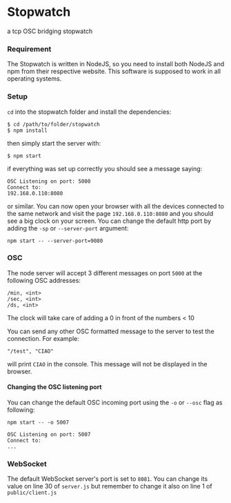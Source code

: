 # Stopwatch
a tcp OSC bridging stopwatch

### Requirement
The Stopwatch is written in NodeJS, so you need to install both NodeJS and npm from their respective website. This software is supposed to work in all operating systems.

### Setup
```cd``` into the stopwatch folder and install the dependencies:
```shell
$ cd /path/to/folder/stopwatch
$ npm install
```
then simply start the server with:
```shell
$ npm start
```
if everything was set up correctly you should see a message saying:
```shell
OSC Listening on port: 5000
Connect to:
192.168.0.110:8080
```
or similar. You can now open your browser with all the devices connected to the same network and visit the page ```192.168.0.110:8080``` and you should see a big clock on your screen.
You can change the default http port by adding the ```-sp``` or ```--server-port``` argument:
```shell
npm start -- --server-port=9080
```
### OSC
The node server will accept 3 different messages on port `5000` at the following OSC addresses:
```
/min, <int>
/sec, <int>
/ds, <int>
```
The clock will take care of adding a 0 in front of the numbers < 10

You can send any other OSC formatted message to the server to test the connection. For example:
```
"/test", "CIAO"
```
will print `CIAO` in the console. This message will not be displayed in the browser.
#### Changing the OSC listening port

You can change the default OSC incoming port using the `-o` or `--osc` flag as following:
```
npm start -- -o 5007

OSC Listening on port: 5007
Connect to:
...
```
### WebSocket
The default WebSocket server's port is set to ```8081```. You can change its value on line 30 of ```server.js``` but remember to change it also on line 1 of ```public/client.js```
